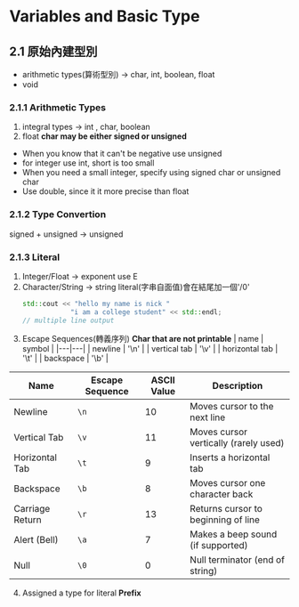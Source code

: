 # Variables and Basic Type
## 2.1 原始內建型別
- arithmetic types(算術型別) -> char, int, boolean, float
- void

### 2.1.1 Arithmetic Types
1. integral types -> int , char, boolean
2. float
**char may be either signed or unsigned**
- When you know that it can't be negative use unsigned
- for integer use int, short is too small
- When you need a small integer, specify using signed char or unsigned char
- Use double, since it it more precise than float

### 2.1.2 Type Convertion
signed + unsigned -> unsigned

### 2.1.3 Literal
1. Integer/Float
    -> exponent use E 
2. Character/String
    -> string literal(字串自面值)會在結尾加一個'/0'
    ```cpp
    std::cout << "hello my name is nick "
                "i am a college student" << std::endl;
    // multiple line output
    ``` 
3. Escape Sequences(轉義序列)
**Char that are not printable**
| name | symbol | 
|---|---|
| newline | '\n' |
| vertical tab | '\v' |
| horizontal tab | '\t' |
| backspace | '\b' |



| Name              | Escape Sequence | ASCII Value | Description                          |
|-------------------|------------------|-------------|--------------------------------------|
| Newline           | `\n`             | 10          | Moves cursor to the next line        |
| Vertical Tab      | `\v`             | 11          | Moves cursor vertically (rarely used)|
| Horizontal Tab    | `\t`             | 9           | Inserts a horizontal tab             |
| Backspace         | `\b`             | 8           | Moves cursor one character back      |
| Carriage Return   | `\r`             | 13          | Returns cursor to beginning of line  |
| Alert (Bell)      | `\a`             | 7           | Makes a beep sound (if supported)    |
| Null              | `\0`             | 0           | Null terminator (end of string)      |

4. Assigned a type for literal 
**Prefix**












